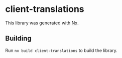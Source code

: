 # client-translations

This library was generated with [Nx](https://nx.dev).

## Building

Run `nx build client-translations` to build the library.
